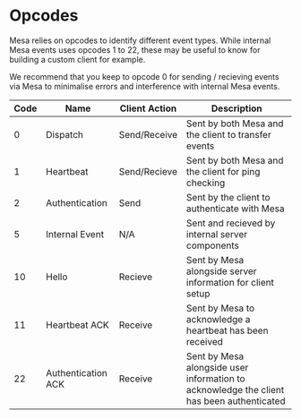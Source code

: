 # Opcodes

Mesa relies on opcodes to identify different event types. While internal Mesa
events uses opcodes 1 to 22, these may be useful to know for building a custom
client for example.

We recommend that you keep to opcode 0 for sending / recieving events via Mesa
to minimalise errors and interference with internal Mesa events.

| **Code** | **Name**           | **Client Action** | **Description**                                                                          |
| -------- | ------------------ | ----------------- | ---------------------------------------------------------------------------------------- |
| 0        | Dispatch           | Send/Receive      | Sent by both Mesa and the client to transfer events                                      |
| 1        | Heartbeat          | Send/Recieve      | Sent by both Mesa and the client for ping checking                                       |
| 2        | Authentication     | Send              | Sent by the client to authenticate with Mesa                                             |
| 5        | Internal Event     | N/A               | Sent and recieved by internal server components                                          |
| 10       | Hello              | Recieve           | Sent by Mesa alongside server information for client setup                               |
| 11       | Heartbeat ACK      | Receive           | Sent by Mesa to acknowledge a heartbeat has been received                                |
| 22       | Authentication ACK | Receive           | Sent by Mesa alongside user information to acknowledge the client has been authenticated |
